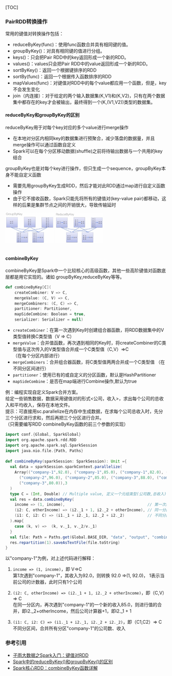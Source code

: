 [TOC]
### PairRDD转换操作
常用的键值对转换操作包括：
+ reduceByKey(func)：使用func函数合并具有相同键的值。
+ groupByKey()：对具有相同键的值进行分组。
+ keys()：只会把Pair RDD中的key返回形成一个新的RDD。
+ values()：values只会把Pair RDD中的value返回形成一个新的RDD。
+ sortByKey()：返回一个根据键排序的RDD
+ sortBy(func)：返回一个根据传入函数排序的RDD
+ mapValues(func)：对键值对RDD中的每个value都应用一个函数，但是，key不会发生变化
+ join（内连接）：对于给定的两个输入数据集(K,V1)和(K,V2)，只有在两个数据集中都存在的key才会被输出，最终得到一个(K,(V1,V2))类型的数据集。

#### reduceByKey和groupByKey的区别
reduceByKey用于对每个key对应的多个value进行merge操作
+ 在本地对分区内相同key的数据集进行预聚合，减少落盘的数据量，并且merge操作可以通过函数自定义
+ Spark可以在每个分区移动数据(shuffle)之前将待输出数据与一个共用的key结合

groupByKey也是对每个key进行操作，但只生成一个sequence，groupByKey本身不能自定义函数
+ 需要先用groupByKey生成RDD，然后才能对此RDD通过map进行自定义函数操作
+ 由于它不接收函数，Spark只能先将所有的键值对(key-value pair)都移动，这样的后果是集群节点之间的开销很大，导致传输延时

<div class="half">
<img src="images/spark_groupbykey.png" width="30%" height="30%" alt="">
<img src="images/spark_reducebykey.png" width="30%" height="30%" alt="">
</div>
<br>

#### combineByKey
combineByKey是Spark中一个比较核心的高级函数，其他一些高阶键值对函数底层都是用它实现的。诸如 groupByKey,reduceByKey等等。
```scala
def combineByKey[C](
    createCombiner: V => C,
    mergeValue: (C, V) => C,
    mergeCombiners: (C, C) => C,
    partitioner: Partitioner,
    mapSideCombine: Boolean = true,
    serializer: Serializer = null)
```
+ `createCombiner`：在第一次遇到Key时创建组合器函数，将RDD数据集中的V类型值转换C类型值（V => C）
+ `mergeValue`：合并值函数，再次遇到相同的Key时，将createCombiner的C类型值与这次传入的V类型值合并成一个C类型值（C,V）=>C<br>
  （在每个分区内部进行）
+ `mergeCombiners`：合并组合器函数，将C类型值两两合并成一个C类型值
  （在不同分区间进行）
+ `partitioner`：使用已有的或自定义的分区函数，默认是HashPartitioner
+ `mapSideCombine`：是否在map端进行Combine操作,默认为true

例：编程实现自定义Spark合并方案。<br>
给定一些销售数据，数据采用键值对的形式<公司，收入>，求出每个公司的总收入和平均收入，保存在本地文件。<br>
提示：可直接用sc.parallelize在内存中生成数据，在求每个公司总收入时，先分三个分区进行求和，然后再把三个分区进行合并。<br>
（只需要编写RDD combineByKey函数的前三个参数的实现）
```scala
import conf.{Global, SparkGlobal}
import org.apache.spark.rdd.RDD
import org.apache.spark.sql.SparkSession
import java.nio.file.{Path, Paths}

def combineByKey(sparkSession: SparkSession): Unit ={
  val data = sparkSession.sparkContext.parallelize(
    Array(("company-1",92.0), ("company-1",85.0), ("company-1",82.0), ("company-2",78.0),
      ("company-2",96.0), ("company-2",85.0), ("company-3",88.0), ("company-3",94.0),
      ("company-3",80.0)),3
  )
  type C = (Int, Double) // Multiple value, 定义一个元组类型(公司数,总收入)
  val res = data.combineByKey(
    income => (1, income),                                    // 第一次遇到Key时，V => (C, V)
    (i2: C, otherIncome) => (i2._1 + 1, i2._2 + otherIncome), // 同一分区内，再次遇到Key, (C, V) => C
    (i1: C, i2: C) => (i1._1 + i2._1, i2._2 + i2._2)          // 不同分区间合并，(C1, C2) => C
  ).map{
    case (k, v) =>  (k, v._1, v._2/v._1)
  }
  val file: Path = Paths.get(Global.BASE_DIR, "data", "output", "combineByKey.txt").toAbsolutePath
  res.repartition(1).saveAsTextFile(file.toString)
}
```
以"company-1"为例，对上述代码进行解释：
1. `income => (1, income)`，即 V=>C<br>
第1次遇到"company-1"，其收入为92.0，则转换 92.0 =>(1, 92.0)， 1表示当前公司的计数器，此时只有1个公司

2. `(i2: C, otherIncome) => (i2._1 + 1, i2._2 + otherIncome)`，即（C,V）=> C<br>
在同一分区内，再次遇到"company-1"的一个新的收入85.0，则进行值的合并，即i2._2+otherIncome，然后公司计算器+1，即i2._1 + 1

3. `(i1: C, i2: C) => (i1._1 + i2._1, i2._2 + i2._2)`，即（C1,C2）=> C<br>
不同分区间，合并所有分区"company-1"的公司数、收入

### 参考引用
+ [子雨大数据之Spark入门：键值对RDD](https://dblab.xmu.edu.cn/blog/990/)
+ [Spark中的reduceByKey()和groupByKey()的区别](https://blog.51cto.com/u_14251143/5378079)
+ [Spark核心RDD：combineByKey函数详解](https://blog.csdn.net/jiangpeng59/article/details/52538254)












